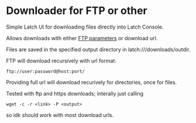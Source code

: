 # Downloader for FTP or other
Simple Latch UI for downloading files directly into Latch Console. 

Allows downloads with either [FTP parameters](https://jkorpela.fi/ftpurl.html#:~:text=An%20FTP%20URL%20designates%20a,in%20one%20repository%20of%20RFCs.) or download url.  

Files are saved in the specified output directory in latch:///downloads/outdir. 

FTP will download recursively with url format:

```
ftp://user:password@host:port/
```

Providing full url will download recurively for directories, once for files.

Tested with ftp and https downloads; interally just calling
```
wget -c -r <link> -P <output>
```
so idk should work with most download urls.
